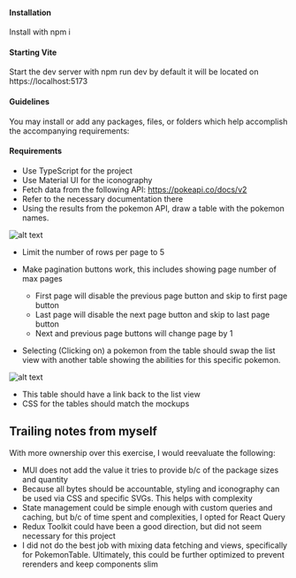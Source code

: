 #### Installation

Install with npm i

#### Starting Vite

Start the dev server with npm run dev by default it will be located on https://localhost:5173

#### Guidelines

You may install or add any packages, files, or folders which help accomplish the accompanying requirements:

#### Requirements

- Use TypeScript for the project
- Use Material UI for the iconography
- Fetch data from the following API: https://pokeapi.co/docs/v2
- Refer to the necessary documentation there
- Using the results from the pokemon API, draw a table with the pokemon names.

![alt text](images/list-view.png 'Pokemon List View')

- Limit the number of rows per page to 5
- Make pagination buttons work, this includes showing page number of max pages

  - First page will disable the previous page button and skip to first page button
  - Last page will disable the next page button and skip to last page button
  - Next and previous page buttons will change page by 1

- Selecting (Clicking on) a pokemon from the table should swap the list view with another table showing the abilities for this specific pokemon.

![alt text](images/details-view.png 'Pokemon List View')

- This table should have a link back to the list view
- CSS for the tables should match the mockups

## Trailing notes from myself

With more ownership over this exercise, I would reevaluate the following:

- MUI does not add the value it tries to provide b/c of the package sizes and quantity
- Because all bytes should be accountable, styling and iconography can be used via CSS and specific SVGs. This helps with complexity
- State management could be simple enough with custom queries and caching, but b/c of time spent and complexities, I opted for React Query
- Redux Toolkit could have been a good direction, but did not seem necessary for this project
- I did not do the best job with mixing data fetching and views, specifically for PokemonTable. Ultimately, this could be further optimized to prevent rerenders and keep components slim
